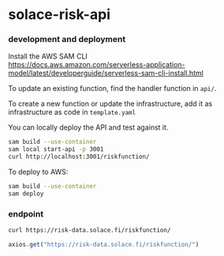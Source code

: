 # solace-risk-api

### development and deployment

Install the AWS SAM CLI  
https://docs.aws.amazon.com/serverless-application-model/latest/developerguide/serverless-sam-cli-install.html

To update an existing function, find the handler function in `api/`.

To create a new function or update the infrastructure, add it as infrastructure as code in `template.yaml`

You can locally deploy the API and test against it.
``` bash
sam build --use-container
sam local start-api -p 3001
curl http://localhost:3001/riskfunction/
```

To deploy to AWS:
``` bash
sam build --use-container
sam deploy
```

### endpoint

``` bash
curl https://risk-data.solace.fi/riskfunction/
```

``` js
axios.get("https://risk-data.solace.fi/riskfunction/")
```
